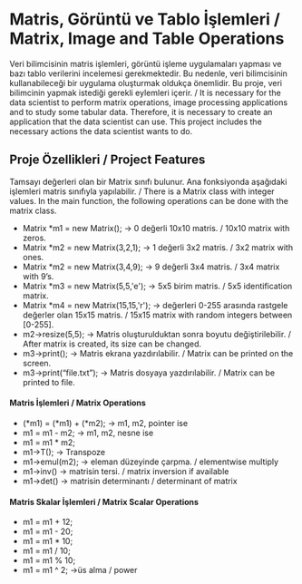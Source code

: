 # Matris, Görüntü ve Tablo İşlemleri / Matrix, Image and Table Operations

Veri bilimcisinin matris işlemleri, görüntü işleme uygulamaları yapması ve bazı tablo verilerini incelemesi gerekmektedir. Bu nedenle, veri bilimcisinin kullanabileceği bir uygulama oluşturmak oldukça önemlidir. Bu proje, veri bilimcinin yapmak istediği gerekli eylemleri içerir. / It is necessary for the data scientist to perform matrix operations, image processing applications and to study some tabular data. Therefore, it is necessary to create an application that the data scientist can use. This project includes the necessary actions the data scientist wants to do.

## Proje Özellikleri / Project Features
Tamsayı değerleri olan bir Matrix sınıfı bulunur. Ana fonksiyonda aşağıdaki işlemleri matris sınıfıyla yapılabilir. / There is a Matrix class with integer values. In the main function, the following operations can be done with the matrix class.
- Matrix<int> *m1 = new Matrix<int>(); → 0 değerli 10x10 matris. / 10x10 matrix with zeros.
- Matrix<int> *m2 = new Matrix<int>(3,2,1); → 1 değerli 3x2 matris. / 3x2 matrix with ones.
- Matrix<int> *m2 = new Matrix<int>(3,4,9); → 9 değerli 3x4 matris. / 3x4 matrix with 9’s.
- Matrix<int> *m3 = new Matrix<int>(5,5,'e'); → 5x5 birim matris. / 5x5 identification matrix. 
- Matrix<int> *m4 = new Matrix<int>(15,15,'r'); → değerleri 0-255 arasında rastgele değerler olan 15x15 matris. / 15x15 matrix with random integers between [0-255].
- m2->resize(5,5); → Matris oluşturulduktan sonra boyutu değiştirilebilir. / After matrix is created, its size can be changed.
- m3->print(); → Matris ekrana yazdırılabilir. / Matrix can be printed on the screen.
- m3->print(“file.txt”); → Matris dosyaya yazdırılabilir. / Matrix can be printed to file.
#### Matris İşlemleri / Matrix Operations
- (*m1) = (*m1) + (*m2); → m1, m2, pointer ise
- m1 = m1 - m2; → m1, m2, nesne ise
- m1 = m1 * m2;
- m1->T(); → Transpoze
- m1->emul(m2); → eleman düzeyinde çarpma. / elementwise multiply
- m1->inv() → matrisin tersi. / matrix inversion if available 
- m1->det() → matrisin determinantı / determinant of matrix
#### Matris Skalar İşlemleri / Matrix Scalar Operations
- m1 = m1 + 12;
- m1 = m1 - 20;
- m1 = m1 * 10;
- m1 = m1 / 10;
- m1 = m1 % 10;
- m1 = m1 ^ 2; →üs alma / power
